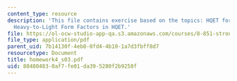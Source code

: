 ```yaml
---
content_type: resource
description: 'This file contains exercise based on the topics: HQET for Antiquarks,
  Heavy-to-Light Form Factors in HQET.'
file: https://ol-ocw-studio-app-qa.s3.amazonaws.com/courses/8-851-strong-interactions-effective-field-theories-of-qcd-spring-2006/804804830af7fe01da395280f2b9258f_homework4_s03.pdf
file_type: application/pdf
parent_uid: 7b14130f-4eb8-0fd4-4b10-1a7d3fbff8d7
resourcetype: Document
title: homework4_s03.pdf
uid: 80480483-0af7-fe01-da39-5280f2b9258f
---
```

